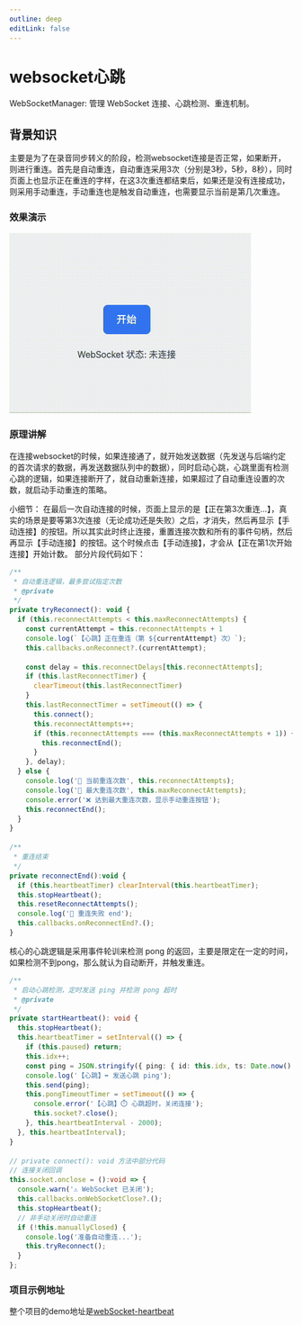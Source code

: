 ```yaml
---
outline: deep
editLink: false
---
```




websocket心跳
========

WebSocketManager: 管理 WebSocket 连接、心跳检测、重连机制。


## 背景知识

主要是为了在录音同步转义的阶段，检测websocket连接是否正常，如果断开，则进行重连。首先是自动重连，自动重连采用3次（分别是3秒，5秒，8秒），同时页面上也显示正在重连的字样，在这3次重连都结束后，如果还是没有连接成功，则采用手动重连，手动重连也是触发自动重连，也需要显示当前是第几次重连。 


### 效果演示
![websocket短线重连](./websocket短线重连.gif)

### 原理讲解

在连接websocket的时候，如果连接通了，就开始发送数据（先发送与后端约定的首次请求的数据，再发送数据队列中的数据），同时启动心跳，心跳里面有检测心跳的逻辑，如果连接断开了，就自动重新连接，如果超过了自动重连设置的次数，就启动手动重连的策略。

小细节：
在最后一次自动连接的时候，页面上显示的是【正在第3次重连…】，真实的场景是要等第3次连接（无论成功还是失败）之后，才消失，然后再显示【手动连接】的按钮。所以其实此时终止连接，重置连接次数和所有的事件句柄，然后再显示【手动连接】的按钮。这个时候点击【手动连接】，才会从【正在第1次开始连接】开始计数。
部分片段代码如下：

```javascript
/**
 * 自动重连逻辑，最多尝试指定次数
 * @private
 */
private tryReconnect(): void {
  if (this.reconnectAttempts < this.maxReconnectAttempts) {
    const currentAttempt = this.reconnectAttempts + 1
    console.log(`【心跳】正在重连（第 ${currentAttempt} 次）`);
    this.callbacks.onReconnect?.(currentAttempt);

    const delay = this.reconnectDelays[this.reconnectAttempts];
    if (this.lastReconnectTimer) {
      clearTimeout(this.lastReconnectTimer)
    }
    this.lastReconnectTimer = setTimeout(() => {
      this.connect();
      this.reconnectAttempts++;
      if (this.reconnectAttempts === (this.maxReconnectAttempts + 1)) {
        this.reconnectEnd();
      }
    }, delay);
  } else {
    console.log('🔴 当前重连次数', this.reconnectAttempts);
    console.log('🔴 最大重连次数', this.maxReconnectAttempts);
    console.error('❌ 达到最大重连次数，显示手动重连按钮');
    this.reconnectEnd();
  }
}

/**
 * 重连结束
 */
private reconnectEnd():void {
  if (this.heartbeatTimer) clearInterval(this.heartbeatTimer);
  this.stopHeartbeat();
  this.resetReconnectAttempts();
  console.log('🔴 重连失败 end');
  this.callbacks.onReconnectEnd?.();
}
```

核心的心跳逻辑是采用事件轮训来检测 pong 的返回，主要是限定在一定的时间，如果检测不到pong，那么就认为自动断开，并触发重连。
```typescript
/**
 * 启动心跳检测，定时发送 ping 并检测 pong 超时
 * @private
 */
private startHeartbeat(): void {
  this.stopHeartbeat();
  this.heartbeatTimer = setInterval(() => {
    if (this.paused) return;
    this.idx++;
    const ping = JSON.stringify({ ping: { id: this.idx, ts: Date.now() } });
    console.log('【心跳】➡️ 发送心跳 ping');
    this.send(ping);
    this.pongTimeoutTimer = setTimeout(() => {
      console.error('【心跳】⏱️ 心跳超时，关闭连接');
      this.socket?.close();
    }, this.heartbeatInterval - 2000);
  }, this.heartbeatInterval);
}

// private connect(): void 方法中部分代码
// 连接关闭回调
this.socket.onclose = ():void => {
  console.warn('⚠️ WebSocket 已关闭');
  this.callbacks.onWebSocketClose?.();
  this.stopHeartbeat();
  // 非手动关闭时自动重连
  if (!this.manuallyClosed) {
    console.log('准备自动重连...');
    this.tryReconnect();
  }
};
```
### 项目示例地址
整个项目的demo地址是[webSocket-heartbeat](https://github.com/dayney/webSocket-heartbeat)
